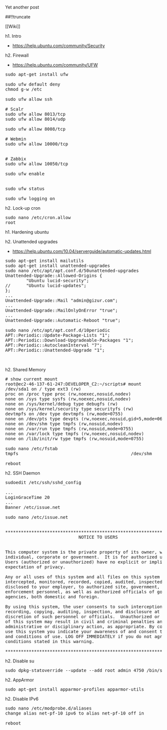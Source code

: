 Yet another post

[meta:author]: <> (Jonas Colmsjo)
[meta:title]: <> (Hardening-ubuntu.md)
[meta:date]: <> (2012-01-01)
[meta:nested:key]: <> (Metadata value)

##!!truncate


[[Wiki]]

h1. Intro

* https://help.ubuntu.com/community/Security


h2. Firewall

* https://help.ubuntu.com/community/UFW

<pre>
sudo apt-get install ufw

sudo ufw default deny
chmod g-w /etc

sudo ufw allow ssh

# Scalr
sudo ufw allow 8013/tcp
sudo ufw allow 8014/udp

sudo ufw allow 8008/tcp

# Webmin
sudo ufw allow 10000/tcp


# Zabbix
sudo ufw allow 10050/tcp

sudo ufw enable


sudo ufw status

sudo ufw logging on
</pre>


h2. Lock-up cron

<pre>
sudo nano /etc/cron.allow
root
</pre>

h1. Hardening ubuntu

h2. Unattended upgrades

* https://help.ubuntu.com/10.04/serverguide/automatic-updates.html

<pre>
sudo apt-get install mailutils
sudo apt-get install unattended-upgrades
sudo nano /etc/apt/apt.conf.d/50unattended-upgrades 
Unattended-Upgrade::Allowed-Origins {
        "Ubuntu lucid-security";
//      "Ubuntu lucid-updates";
};
...
Unattended-Upgrade::Mail "admin@gizur.com";
...
Unattended-Upgrade::MailOnlyOnError "true";
...
Unattended-Upgrade::Automatic-Reboot "true";

sudo nano /etc/apt/apt.conf.d/10periodic
APT::Periodic::Update-Package-Lists "1";
APT::Periodic::Download-Upgradeable-Packages "1";
APT::Periodic::AutocleanInterval "7";
APT::Periodic::Unattended-Upgrade "1";


</pre>

h2. Shared Memory

<pre>
# show current mount
root@ec2-46-137-61-247:DEVELOPER_C2:~/scripts# mount
/dev/sda1 on / type ext3 (rw)
proc on /proc type proc (rw,noexec,nosuid,nodev)
none on /sys type sysfs (rw,noexec,nosuid,nodev)
none on /sys/kernel/debug type debugfs (rw)
none on /sys/kernel/security type securityfs (rw)
devtmpfs on /dev type devtmpfs (rw,mode=0755)
none on /dev/pts type devpts (rw,noexec,nosuid,gid=5,mode=0620)
none on /dev/shm type tmpfs (rw,nosuid,nodev)
none on /var/run type tmpfs (rw,nosuid,mode=0755)
none on /var/lock type tmpfs (rw,noexec,nosuid,nodev)
none on /lib/init/rw type tmpfs (rw,nosuid,mode=0755)

sudo nano /etc/fstab
tmpfs                                           /dev/shm     tmpfs     defaults,ro     0     0

reboot
</pre>


h2. SSH Daemon


<pre>
sudoedit /etc/ssh/sshd_config

...
LoginGraceTime 20
...
Banner /etc/issue.net

sudo nano /etc/issue.net


***************************************************************************
                            NOTICE TO USERS


This computer system is the private property of its owner, whether
individual, corporate or government.  It is for authorized use only.
Users (authorized or unauthorized) have no explicit or implicit
expectation of privacy.

Any or all uses of this system and all files on this system may be
intercepted, monitored, recorded, copied, audited, inspected, and
disclosed to your employer, to authorized site, government, and law
enforcement personnel, as well as authorized officials of government
agencies, both domestic and foreign.

By using this system, the user consents to such interception, monitoring,
recording, copying, auditing, inspection, and disclosure at the
discretion of such personnel or officials.  Unauthorized or improper use
of this system may result in civil and criminal penalties and
administrative or disciplinary action, as appropriate. By continuing to
use this system you indicate your awareness of and consent to these terms
and conditions of use. LOG OFF IMMEDIATELY if you do not agree to the
conditions stated in this warning.

****************************************************************************
</pre>


h2. Disable su


<pre>
sudo dpkg-statoverride --update --add root admin 4750 /bin/su
</pre>




h2. AppArmor

<pre>
sudo apt-get install apparmor-profiles apparmor-utils
</pre>



h2. Disable IPv6


<pre>
sudo nano /etc/modprobe.d/aliases
change alias net-pf-10 ipv6 to alias net-pf-10 off in 

reboot
</pre>
